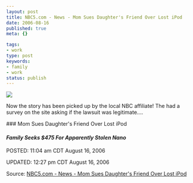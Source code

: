 ```yaml
---
layout: post
title: NBC5.com - News - Mom Sues Daughter's Friend Over Lost iPod
date: 2006-08-16
published: true
meta: {}

tags:
- work
type: post
keywords:
- family
- work
status: publish
---
```

![](http://media.eick.us/2011/05/217165461_33e7028cba_o.png)

Now the story has been picked up by the local NBC affiliate! The had a survey on the site asking if the lawsuit was legitimate....

 <!-- blockquote  --> ### Mom Sues Daughter's Friend Over Lost iPod

 #### <i>Family Seeks $475 For Apparently Stolen Nano</i>



POSTED: 11:04 am CDT August 16, 2006



UPDATED: 12:27 pm CDT August 16, 2006

<!-- endblockquote  -->

Source: [NBC5.com - News - Mom Sues Daughter's Friend Over Lost iPod](http://www.nbc5.com/news/9688494/detail.html)

